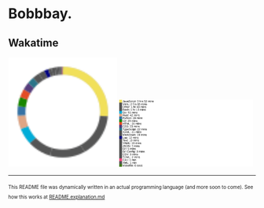 # Bobbbay.

## Wakatime

<img src="https://github.com/Bobbbay/bobbbay/blob/master/src/wakatime-api/build/build.svg" width="44%"></img>
<img src="https://github.com/Bobbbay/bobbbay/blob/master/src/wakatime-api/build/build.names.svg" width="54%"></img>

<hr/>

<sub><sup>This README file was dynamically written in an actual programming language (and more soon to come). See how this works at [README.explanation.md](https://github.com/Bobbbay/bobbbay/blob/master/README.explanation.md)</sup></sub>
